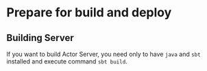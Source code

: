# Prepare for build and deploy

## Building Server

If you want to build Actor Server, you need only to have ```java``` and ```sbt``` installed and execute command ```sbt build```.
